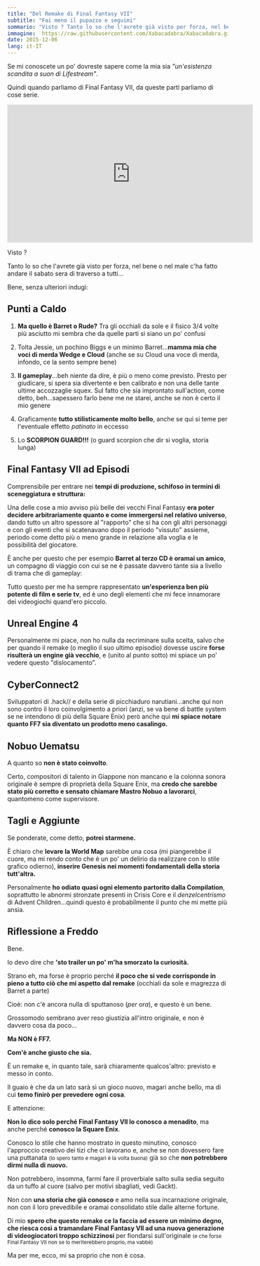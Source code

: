 ```yaml
---
title: "Del Remake di Final Fantasy VII"
subtitle: "Fai meno il pupazzo e seguimi"
sommario: "Visto ? Tanto lo so che l'avrete già visto per forza, nel bene o nel male c'ha fatto andare il sabato sera di traverso a tutti..."
immagine:  https://raw.githubusercontent.com/Xabacadabra/Xabacadabra.github.io/master/images/ff7remake1.jpg
date: 2015-12-06
lang: it-IT
---
```


Se mi conoscete un po' dovreste sapere come la mia sia _"un'esistenza scandita a suon di Lifestream"_.

Quindi quando parliamo di Final Fantasy VII, da queste parti parliamo di cose serie.

<iframe width="560" height="315" src="https://www.youtube.com/embed/M7hlrQVzrWY" frameborder="0" allowfullscreen></iframe>

Visto ?

Tanto lo so che l'avrete già visto per forza, nel bene o nel male c'ha fatto andare il sabato sera di traverso a tutti...

Bene, senza ulteriori indugi:

## Punti a Caldo

1. **Ma quello è Barret o Rude?** Tra gli occhiali da sole e il fisico 3/4 volte più asciutto mi sembra che da quelle parti si siano un po' confusi

2. Tolta Jessie, un pochino Biggs e un minimo Barret...**mamma mia che voci di merda Wedge e Cloud** (anche se su Cloud una voce di merda, infondo, ce la sento sempre bene)

3. **Il gameplay**...beh niente da dire, è più o meno come previsto. Presto per giudicare, si spera sia divertente e ben calibrato e non una delle tante ultime accozzaglie squex. Sul fatto che sia improntato sull'action, come detto, beh...sapessero farlo bene me ne starei, anche se non è certo il mio genere

4. Graficamente **tutto stilisticamente molto bello**, anche se qui si teme per l'eventuale effetto _patinato_ in eccesso

5. Lo **SCORPION GUARD!!!** (o guard scorpion che dir si voglia, storia lunga)


## Final Fantasy VII ad Episodi

Comprensibile per entrare nei **tempi di produzione, schifoso in termini di sceneggiatura e struttura:** 

Una delle cose a mio avviso più belle dei vecchi Final Fantasy **era poter decidere arbitrariamente quanto e come immergersi nel relativo universo**, dando tutto un altro spessore al "rapporto" che si ha con gli altri personaggi e con gli eventi che si scatenavano dopo il periodo "vissuto" assieme, periodo come detto più o meno grande in relazione alla voglia e le possibilità del giocatore.

È anche per questo che per esempio **Barret al terzo CD è oramai un amico**, un compagno di viaggio con cui se ne è passate davvero tante sia a livello di trama che di gameplay: 

Tutto questo per me ha sempre rappresentato **un'esperienza ben più potente di film e serie tv**, ed è uno degli elementi che mi fece innamorare dei videogiochi quand'ero piccolo.

## Unreal Engine 4

Personalmente mi piace, non ho nulla da recriminare sulla scelta, salvo che per quando il remake (o meglio il suo ultimo episodio) dovesse uscire **forse risulterà un engine già vecchio**, e (unito al punto sotto) mi spiace un po' vedere questo "dislocamento".

## CyberConnect2

Sviluppatori di .hack// e della serie di picchiaduro narutiani...anche qui non sono contro il loro coinvolgimento a priori (anzi, se va bene di battle system se ne intendono di più della Square Enix) però anche qui **mi spiace notare quanto FF7 sia diventato un prodotto meno casalingo.**

## Nobuo Uematsu

A quanto so **non è stato coinvolto**.

Certo, compositori di talento in Giappone non mancano e la colonna sonora originale è sempre di proprietà della Square Enix, ma **credo che sarebbe stato più corretto e sensato chiamare Mastro Nobuo a lavorarci**, quantomeno come supervisore.

## Tagli e Aggiunte

Se ponderate, come detto, **potrei starmene.** 

È chiaro che **levare la World Map** sarebbe una cosa (mi piangerebbe il cuore, ma mi rendo conto che è un po' un delirio da realizzare con lo stile grafico odierno), **inserire Genesis nei momenti fondamentali della storia tutt'altra.** 

Personalmente **ho odiato quasi ogni elemento partorito dalla Compilation**, soprattutto le abnormi stronzate presenti in Crisis Core e il _denzelcentrismo_ di Advent Children...quindi questo è probabilmente il punto che mi mette più ansia.


## Riflessione a Freddo

Bene. 

Io devo dire che **'sto trailer un po' m'ha smorzato la curiosità.** 

Strano eh, ma forse è proprio perché **il poco che si vede corrisponde in pieno a tutto ciò che mi aspetto dal remake** (occhiali da sole e magrezza di Barret a parte) 

Cioè: non c'è ancora nulla di sputtanoso (_per ora_), e questo è un bene. 

Grossomodo sembrano aver reso giustizia all'intro originale, e non è davvero cosa da poco... 

**Ma NON è FF7.** 

**Com'è anche giusto che sia.**

È un remake e, in quanto tale, sarà chiaramente qualcos'altro: previsto e messo in conto.

Il guaio è che da un lato sarà sì un gioco nuovo, magari anche bello, ma di cui **temo finirò per prevedere ogni cosa**.

E attenzione: 

**Non lo dico solo perché Final Fantasy VII lo conosco a menadito**, ma anche perché **conosco la Square Enix**. 

Conosco lo stile che hanno mostrato in questo minutino, conosco l'approccio creativo dei tizi che ci lavorano e, anche se non dovessero fare una puttanata <small>(lo spero tanto e magari è la volta buona)</small> già so che **non potrebbero dirmi nulla di nuovo.** 

Non potrebbero, insomma, farmi fare il proverbiale salto sulla sedia seguito da un tuffo al cuore (salvo per motivi sbagliati, vedi Gackt). 

Non con **una storia che già conosco** e amo nella sua incarnazione originale, non con il loro prevedibile e oramai consolidato stile dalle alterne fortune.

Di mio **spero che questo remake ce la faccia ad essere un minimo degno, che riesca così a tramandare Final Fantasy VII ad una nuova generazione di videogiocatori troppo schizzinosi** per fiondarsi sull'originale <small>(e che forse Final Fantasy VII non se lo meriterebbero proprio, ma vabbè)</small>

Ma per me, ecco, mi sa proprio che non è cosa.